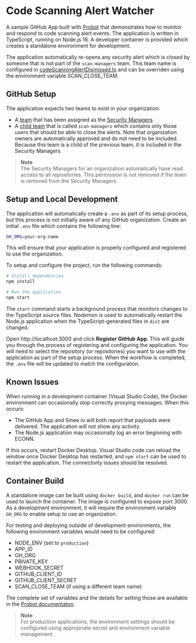 # Code Scanning Alert Watcher

A sample GitHub App built with [Probot](https://github.com/probot/probot) that demonstrates
how to monitor and respond to code scanning alert events. The application is written
in TypeScript, running on Node.js 16. A developer container is provided which creates a
standalone environment for development.

The application automatically re-opens any security alert which is closed by someone
that is not part of the `scan-managers` team. This team name is configured in 
[codeScanningAlertDismissed.ts](./src/events/codeScanningAlertDismissed.ts#L4`) and can be
overriden using the environment variable SCAN_CLOSE_TEAM.


## GitHub Setup

The application expects two teams to exist in your organization:
- A [team](https://docs.github.com/en/enterprise-cloud@latest/organizations/organizing-members-into-teams/creating-a-team) that has been assigned as the [Security Managers](https://docs.github.com/en/enterprise-cloud@latest/organizations/managing-peoples-access-to-your-organization-with-roles/managing-security-managers-in-your-organization)
- A [child team](https://docs.github.com/en/enterprise-cloud@latest/organizations/organizing-members-into-teams/requesting-to-add-a-child-team) that is called `scan-managers` which contains only those users that should be able to
  close the alerts. Note that organization owners are automatically approved and do not need to be included. Because
  this team is a child of the previous team, it is included in the Security Managers

> **Note**  
> The Security Managers for an organization automatically have read access to all repositories.
> This permission is not removed if the team is removed from the Security Managers.

## Setup and Local Development

The application will automatically create a `.env` as part of its setup process, but this process is
not initially aware of any GitHub organization. Create an initial `.env` file which contains 
the following line:

```sh
GH_ORG=your-org-name
```

This will ensure that your application is properly configured and registered to use the organization.

To setup and configure the project, run the following commands:

```sh
# Install dependencies
npm install

# Run the application
npm start
```

The `start` command starts a background process that monitors changes to the
TypeScript source files. Nodemon is used to automatically restart the Node.js application
when the TypeScript-generated files in `dist` are changed.

Open http://localhost:3000 and click **Register GitHub App**. This will guide you through the process of registering and configuring the application. You will need to select the repository (or repositories) you want to use with the application as part of the setup process. When the workflow is completed, the `.env` file will be updated to match the configuration. 

## Known Issues
When running in a development container (Visual Studio Code), the Docker environment can occasionally stop correctly proxying messages. When this occurs:

- The GitHub App and Smee.io will both report that payloads were delivered. The application will not show any activity.
- The Node.js application may occasionally log an error beginning with ECONN.

If this occurs, restart Docker Desktop. Visual Studio code can reload the window once Docker Desktop has restarted, and `npm start` can be used to restart the application. The connectivity issues should be resolved.

## Container Build
A standalone image can be built using `docker build`, and `docker run` can be used to launch the container. The image is configured to expose port 3000. As a development environment, it will require the environment variable `GH_ORG` to enable setup to use an organization.

For testing and deploying outside of development environments, the following environment variables would need to be configured:

- NODE_ENV (set to `production`)
- APP_ID
- GH_ORG
- PRIVATE_KEY
- WEBHOOK_SECRET
- GITHUB_CLIENT_ID
- GITHUB_CLIENT_SECRET
- SCAN_CLOSE_TEAM (if using a different team name)

The complete set of variables and the details for setting those are available in the [Probot documentaton](https://probot.github.io/docs/configuration/).

> **Note**  
> For production applications, the environment settings should be configured 
> using appropriate secret and environment variable management.
